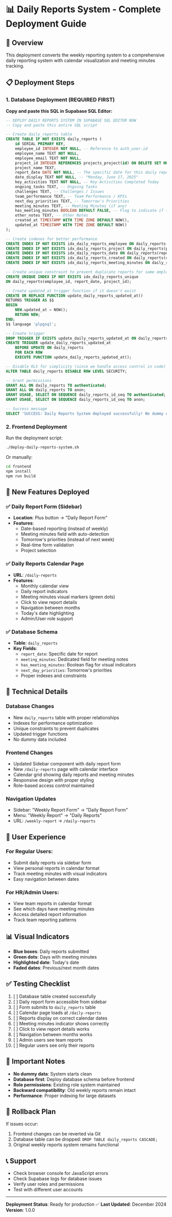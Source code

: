 # 📊 Daily Reports System - Complete Deployment Guide

## 🎯 Overview
This deployment converts the weekly reporting system to a comprehensive daily reporting system with calendar visualization and meeting minutes tracking.

## 📋 Deployment Steps

### 1. Database Deployment (REQUIRED FIRST)

**Copy and paste this SQL in Supabase SQL Editor:**

```sql
-- DEPLOY DAILY REPORTS SYSTEM IN SUPABASE SQL EDITOR NOW
-- Copy and paste this entire SQL script

-- Create daily_reports table
CREATE TABLE IF NOT EXISTS daily_reports (
    id SERIAL PRIMARY KEY,
    employee_id INTEGER NOT NULL, -- Reference to auth_user.id
    employee_name TEXT NOT NULL,
    employee_email TEXT NOT NULL,
    project_id INTEGER REFERENCES projects_project(id) ON DELETE SET NULL,
    project_name TEXT,
    report_date DATE NOT NULL, -- The specific date for this daily report
    date_display TEXT NOT NULL, -- "Monday, June 17, 2025"
    key_activities TEXT NOT NULL, -- Key Activities Completed Today
    ongoing_tasks TEXT, -- Ongoing Tasks
    challenges TEXT, -- Challenges / Issues
    team_performance TEXT, -- Team Performance / KPIs
    next_day_priorities TEXT, -- Tomorrow's Priorities
    meeting_minutes TEXT, -- Meeting Minutes (if any)
    has_meeting_minutes BOOLEAN DEFAULT FALSE, -- Flag to indicate if there are meeting minutes
    other_notes TEXT, -- Other Notes
    created_at TIMESTAMP WITH TIME ZONE DEFAULT NOW(),
    updated_at TIMESTAMP WITH TIME ZONE DEFAULT NOW()
);

-- Create indexes for better performance
CREATE INDEX IF NOT EXISTS idx_daily_reports_employee ON daily_reports(employee_id);
CREATE INDEX IF NOT EXISTS idx_daily_reports_project ON daily_reports(project_id);
CREATE INDEX IF NOT EXISTS idx_daily_reports_date ON daily_reports(report_date);
CREATE INDEX IF NOT EXISTS idx_daily_reports_created ON daily_reports(created_at DESC);
CREATE INDEX IF NOT EXISTS idx_daily_reports_meeting_minutes ON daily_reports(has_meeting_minutes);

-- Create unique constraint to prevent duplicate reports for same employee/date/project
CREATE UNIQUE INDEX IF NOT EXISTS idx_daily_reports_unique 
ON daily_reports(employee_id, report_date, project_id);

-- Create updated_at trigger function if it doesn't exist
CREATE OR REPLACE FUNCTION update_daily_reports_updated_at()
RETURNS TRIGGER AS $$
BEGIN
    NEW.updated_at = NOW();
    RETURN NEW;
END;
$$ language 'plpgsql';

-- Create trigger
DROP TRIGGER IF EXISTS update_daily_reports_updated_at ON daily_reports;
CREATE TRIGGER update_daily_reports_updated_at
    BEFORE UPDATE ON daily_reports
    FOR EACH ROW
    EXECUTE FUNCTION update_daily_reports_updated_at();

-- Disable RLS for simplicity (since we handle access control in code)
ALTER TABLE daily_reports DISABLE ROW LEVEL SECURITY;

-- Grant permissions
GRANT ALL ON daily_reports TO authenticated;
GRANT ALL ON daily_reports TO anon;
GRANT USAGE, SELECT ON SEQUENCE daily_reports_id_seq TO authenticated;
GRANT USAGE, SELECT ON SEQUENCE daily_reports_id_seq TO anon;

-- Success message
SELECT 'SUCCESS: Daily Reports System deployed successfully! No dummy data included.' as result;
```

### 2. Frontend Deployment

Run the deployment script:
```bash
./deploy-daily-reports-system.sh
```

Or manually:
```bash
cd frontend
npm install
npm run build
```

## 🎨 New Features Deployed

### ✅ Daily Report Form (Sidebar)
- **Location**: Plus button → "Daily Report Form"
- **Features**:
  - Date-based reporting (instead of weekly)
  - Meeting minutes field with auto-detection
  - Tomorrow's priorities (instead of next week)
  - Real-time form validation
  - Project selection

### ✅ Daily Reports Calendar Page
- **URL**: `/daily-reports`
- **Features**:
  - Monthly calendar view
  - Daily report indicators
  - Meeting minutes visual markers (green dots)
  - Click to view report details
  - Navigation between months
  - Today's date highlighting
  - Admin/User role support

### ✅ Database Schema
- **Table**: `daily_reports`
- **Key Fields**:
  - `report_date`: Specific date for report
  - `meeting_minutes`: Dedicated field for meeting notes
  - `has_meeting_minutes`: Boolean flag for visual indicators
  - `next_day_priorities`: Tomorrow's priorities
  - Proper indexes and constraints

## 🔧 Technical Details

### Database Changes
- New `daily_reports` table with proper relationships
- Indexes for performance optimization
- Unique constraints to prevent duplicates
- Updated trigger functions
- No dummy data included

### Frontend Changes
- Updated Sidebar component with daily report form
- New `/daily-reports` page with calendar interface
- Calendar grid showing daily reports and meeting minutes
- Responsive design with proper styling
- Role-based access control maintained

### Navigation Updates
- Sidebar: "Weekly Report Form" → "Daily Report Form"
- Menu: "Weekly Report" → "Daily Reports"
- URL: `/weekly-report` → `/daily-reports`

## 🎯 User Experience

### For Regular Users:
- Submit daily reports via sidebar form
- View personal reports in calendar format
- Track meeting minutes with visual indicators
- Easy navigation between dates

### For HR/Admin Users:
- View team reports in calendar format
- See which days have meeting minutes
- Access detailed report information
- Track team reporting patterns

## 📊 Visual Indicators

- **Blue boxes**: Daily reports submitted
- **Green dots**: Days with meeting minutes
- **Highlighted date**: Today's date
- **Faded dates**: Previous/next month dates

## ✅ Testing Checklist

1. [ ] Database table created successfully
2. [ ] Daily report form accessible from sidebar
3. [ ] Form submits to `daily_reports` table
4. [ ] Calendar page loads at `/daily-reports`
5. [ ] Reports display on correct calendar dates
6. [ ] Meeting minutes indicator shows correctly
7. [ ] Click to view report details works
8. [ ] Navigation between months works
9. [ ] Admin users see team reports
10. [ ] Regular users see only their reports

## 🚨 Important Notes

- **No dummy data**: System starts clean
- **Database first**: Deploy database schema before frontend
- **Role permissions**: Existing role system maintained
- **Backward compatibility**: Old weekly reports remain intact
- **Performance**: Proper indexing for large datasets

## 🔄 Rollback Plan

If issues occur:
1. Frontend changes can be reverted via Git
2. Database table can be dropped: `DROP TABLE daily_reports CASCADE;`
3. Original weekly reports system remains functional

## 📞 Support

- Check browser console for JavaScript errors
- Check Supabase logs for database issues
- Verify user roles and permissions
- Test with different user accounts

---

**Deployment Status**: Ready for production ✅
**Last Updated**: December 2024
**Version**: 1.0.0
